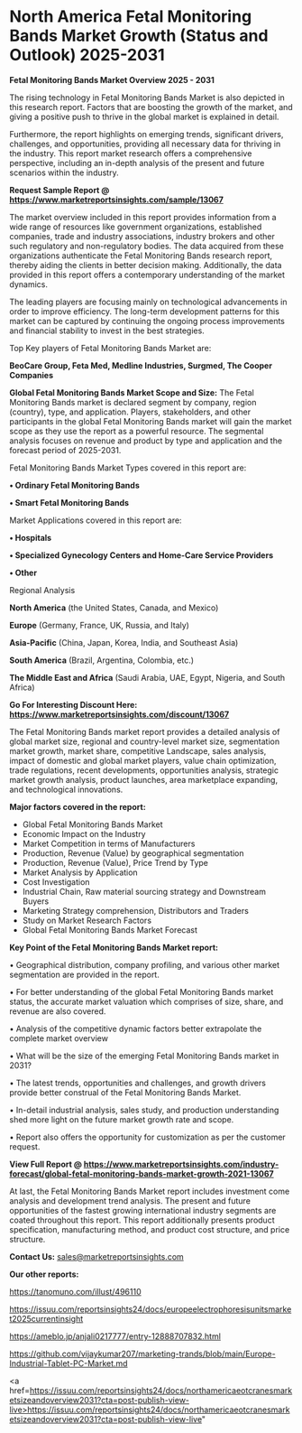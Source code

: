 # North America Fetal Monitoring Bands Market Growth (Status and Outlook) 2025-2031

<Strong> Fetal Monitoring Bands Market Overview 2025 - 2031</strong>

The rising technology in Fetal Monitoring Bands Market is also depicted in this research report. Factors that are boosting the growth of the market, and giving a positive push to thrive in the global market is explained in detail.

Furthermore, the report highlights on emerging trends, significant drivers, challenges, and opportunities, providing all necessary data for thriving in the industry. This report market research offers a comprehensive perspective, including an in-depth analysis of the present and future scenarios within the industry.

<strong>Request Sample Report @ <a href=https://www.marketreportsinsights.com/sample/13067>https://www.marketreportsinsights.com/sample/13067</a></strong>

The market overview included in this report provides information from a wide range of resources like government organizations, established companies, trade and industry associations, industry brokers and other such regulatory and non-regulatory bodies. The data acquired from these organizations authenticate the Fetal Monitoring Bands research report, thereby aiding the clients in better decision making. Additionally, the data provided in this report offers a contemporary understanding of the market dynamics.

The leading players are focusing mainly on technological advancements in order to improve efficiency. The long-term development patterns for this market can be captured by continuing the ongoing process improvements and financial stability to invest in the best strategies.

Top Key players of Fetal Monitoring Bands Market are:

<strong>BeoCare Group, Feta Med, Medline Industries, Surgmed, The Cooper Companies</strong>

<strong><b>Global Fetal Monitoring Bands Market Scope and Size:</b></strong>
The Fetal Monitoring Bands market is declared segment by company, region (country), type, and application. Players, stakeholders, and other participants in the global Fetal Monitoring Bands market will gain the market scope as they use the report as a powerful resource. The segmental analysis focuses on revenue and product by type and application and the forecast period of 2025-2031.

Fetal Monitoring Bands Market Types covered in this report are:

<strong>• Ordinary Fetal Monitoring Bands

• Smart Fetal Monitoring Bands</strong>

Market Applications covered in this report are:

<strong>• Hospitals

• Specialized Gynecology Centers and Home-Care Service Providers

• Other</strong> 

Regional Analysis

<strong>North America</strong> (the United States, Canada, and Mexico)

<strong>Europe</strong> (Germany, France, UK, Russia, and Italy)

<strong>Asia-Pacific</strong> (China, Japan, Korea, India, and Southeast Asia)

<strong>South America</strong> (Brazil, Argentina, Colombia, etc.)

<strong>The Middle East and Africa</strong> (Saudi Arabia, UAE, Egypt, Nigeria, and South Africa)

<strong>Go For Interesting Discount Here: <a href=https://www.marketreportsinsights.com/discount/13067>https://www.marketreportsinsights.com/discount/13067</a></strong>

The Fetal Monitoring Bands market report provides a detailed analysis of global market size, regional and country-level market size, segmentation market growth, market share, competitive Landscape, sales analysis, impact of domestic and global market players, value chain optimization, trade regulations, recent developments, opportunities analysis, strategic market growth analysis, product launches, area marketplace expanding, and technological innovations.

<strong><b>Major factors covered in the report:</b></strong>
<ul>
  <li>Global Fetal Monitoring Bands Market </li>
  <li>Economic Impact on the Industry</li>
  <li>Market Competition in terms of Manufacturers</li>
  <li>Production, Revenue (Value) by geographical segmentation</li>
  <li>Production, Revenue (Value), Price Trend by Type</li>
  <li>Market Analysis by Application</li>
  <li>Cost Investigation</li>
  <li>Industrial Chain, Raw material sourcing strategy and Downstream Buyers</li>
  <li>Marketing Strategy comprehension, Distributors and Traders</li>
  <li>Study on Market Research Factors</li>
  <li>Global Fetal Monitoring Bands Market Forecast</li>
</ul>

<strong><b>Key Point of the Fetal Monitoring Bands Market report:</b></strong>

• Geographical distribution, company profiling, and various other market segmentation are provided in the report.

• For better understanding of the global Fetal Monitoring Bands market status, the accurate market valuation which comprises of size, share, and revenue are also covered.

• Analysis of the competitive dynamic factors better extrapolate the complete market overview

• What will be the size of the emerging Fetal Monitoring Bands market in 2031?

• The latest trends, opportunities and challenges, and growth drivers provide better construal of the Fetal Monitoring Bands Market.

• In-detail industrial analysis, sales study, and production understanding shed more light on the future market growth rate and scope.

• Report also offers the opportunity for customization as per the customer request.

<strong><b>View Full Report @ <a href=https://www.marketreportsinsights.com/industry-forecast/global-fetal-monitoring-bands-market-growth-2021-13067>https://www.marketreportsinsights.com/industry-forecast/global-fetal-monitoring-bands-market-growth-2021-13067</a></b></strong>


At last, the Fetal Monitoring Bands Market report includes investment come analysis and development trend analysis. The present and future opportunities of the fastest growing international industry segments are coated throughout this report. This report additionally presents product specification, manufacturing method, and product cost structure, and price structure.

<strong>Contact Us:</strong>
sales@marketreportsinsights.com

<strong>Our other reports:</strong>

<a href=https://tanomuno.com/illust/496110>https://tanomuno.com/illust/496110</a>

<a href=https://issuu.com/reportsinsights24/docs/europeelectrophoresisunitsmarket2025currentinsight>https://issuu.com/reportsinsights24/docs/europeelectrophoresisunitsmarket2025currentinsight</a>

<a href=https://ameblo.jp/anjali0217777/entry-12888707832.html>https://ameblo.jp/anjali0217777/entry-12888707832.html</a>

<a href=https://github.com/vijaykumar207/marketing-trands/blob/main/Europe-Industrial-Tablet-PC-Market.md>https://github.com/vijaykumar207/marketing-trands/blob/main/Europe-Industrial-Tablet-PC-Market.md</a>

<a href=https://issuu.com/reportsinsights24/docs/northamericaeotcranesmarketsizeandoverview2031?cta=post-publish-view-live>https://issuu.com/reportsinsights24/docs/northamericaeotcranesmarketsizeandoverview2031?cta=post-publish-view-live</a>"

